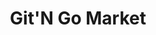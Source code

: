 ---
title: "Git'N Go Market"
url: /clinton/gitn-go-market-north-charles-g-seivers-boulevard/
shop: convenience
---